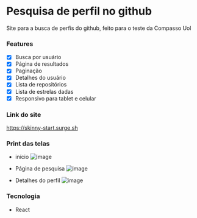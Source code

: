 # Pesquisa de perfil no github
Site para a busca de perfis do github, feito para o teste da Compasso Uol

### Features

- [x] Busca por usuário
- [x] Página de resultados
- [x] Paginação
- [x] Detalhes do usuário
- [x] Lista de repositórios
- [x] Lista de estrelas dadas
- [x] Responsivo para tablet e celular

### Link do site
https://skinny-start.surge.sh

### Print das telas
- início
![image](https://user-images.githubusercontent.com/76170319/123593543-035eb680-d7c5-11eb-9c49-54af59281230.png)

- Página de pesquisa
![image](https://user-images.githubusercontent.com/76170319/123593613-183b4a00-d7c5-11eb-971a-be7203a8f491.png)

- Detalhes do perfil
![image](https://user-images.githubusercontent.com/76170319/123593683-3143fb00-d7c5-11eb-91df-cf8447e12550.png)

### Tecnologia
- React

